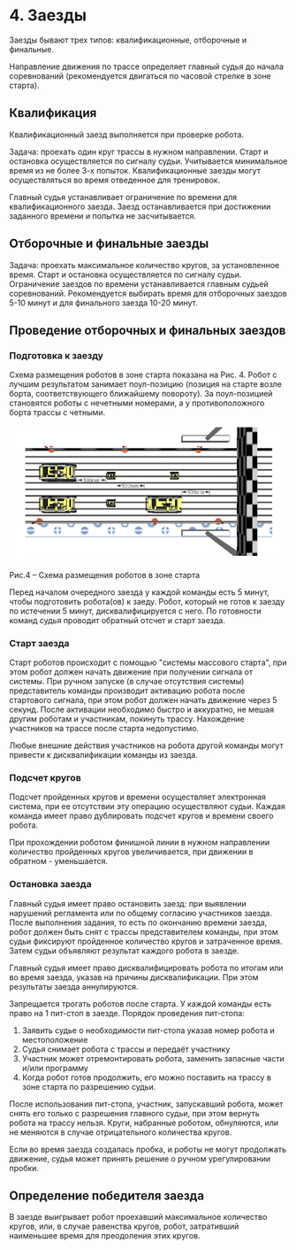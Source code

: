
# 4. Заезды

Заезды бывают трех типов: квалификационные, отборочные и финальные.

Направление движения по трассе определяет главный судья до начала соревнований (рекомендуется двигаться по часовой стрелке в зоне старта).

## Квалификация

Квалификационный заезд выполняется при проверке робота.

Задача: проехать один круг трассы в нужном направлении. Старт и остановка осуществляется по сигналу судьи. Учитывается минимальное время из не более 3-х попыток. Квалификационные заезды могут осуществляться во время отведенное для тренировок.

Главный судья устанавливает ограничение по времени для квалификационного заезда. Заезд останавливается при достижении заданного времени и попытка не засчитывается.

## Отборочные и финальные заезды

Задача: проехать максимальное количество кругов, за установленное время. Старт и остановка осуществляется по сигналу судьи.
Ограничение заездов по времени устанавливается главным судьей соревнований. Рекомендуется выбирать время для отборочных заездов 5-10 минут и для финального заезда 10-20 минут.

## Проведение отборочных и финальных заездов

### Подготовка к заезду

Схема размещения роботов в зоне старта показана на Рис. 4. Робот с лучшим результатом занимает поул-позицию (позиция на старте возле борта, соответствующего ближайшему повороту). За поул-позицией становятся роботы с нечетными номерами, а у противоположного борта трассы с четными.

![Рис.4 – Схема размещения роботов в зоне старта](../images/4-1.png)

Рис.4 – Схема размещения роботов в зоне старта

Перед началом очередного заезда у каждой команды есть 5 минут, чтобы подготовить робота(ов) к заеду. Робот, который не готов к заезду по истечении 5 минут, дисквалифицируется с него. По готовности команд судья проводит обратный отсчет и старт заезда.

### Старт заезда

Старт роботов происходит с помощью "системы массового старта", при этом робот должен начать движение при получении сигнала от системы.
При ручном запуске (в случае отсутствия системы) представитель команды производит активацию робота после стартового сигнала, при этом робот должен начать движение через 5 секунд. После активации необходимо быстро и аккуратно, не мешая другим роботам и участникам, покинуть трассу. Нахождение участников на трассе после старта недопустимо.

Любые внешние действия участников на робота другой команды могут привести к дисквалификации команды из заезда.

### Подсчет кругов

Подсчет пройденных кругов и времени осуществляет электронная система, при ее отсутствии эту операцию осуществляют судьи. Каждая команда имеет право дублировать подсчет кругов и времени своего робота.

При прохождении роботом финишной линии в нужном направлении количество пройденных кругов увеличивается, при движении в обратном - уменьшается.

### Остановка заезда

Главный судья имеет право остановить заезд: при выявлении нарушений регламента или по общему согласию участников заезда.
После выполнения задания, то есть по окончанию времени заезда, робот должен быть снят с трассы представителем команды, при этом судьи фиксируют пройденное количество кругов и затраченное время. Затем судьи объявляют результат каждого робота в заезде.

Главный судья имеет право дисквалифицировать робота по итогам или во время заезда, указав на причины дисквалификации. При этом результаты заезда аннулируются.

Запрещается трогать роботов после старта.
У каждой команды есть право на 1 пит-стоп в заезде. Порядок проведения пит-стопа:
1. Заявить судье о необходимости пит-стопа указав номер робота и местоположение
2. Судья снимает робота с трассы и передаёт участнику
3. Участник может отремонтировать робота, заменить запасные части и/или программу
4. Когда робот готов продолжить, его можно поставить на трассу в зоне старта по разрешению судьи.

После использования пит-стопа, участник, запускавший робота, может снять его только с разрешения главного судьи, при этом вернуть робота на трассу нельзя. Круги, набранные роботом, обнуляются, или не меняются в случае отрицательного количества кругов. 

Если во время заезда создалась пробка, и роботы не могут продолжать движение, судья может принять решение о ручном урегулировании пробки.

## Определение победителя заезда

В заезде выигрывает робот проехавший максимальное количество кругов, или, в случае равенства кругов, робот, затративший наименьшее время для преодоления этих кругов.
